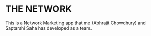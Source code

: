 # THE NETWORK
This is a Network Marketing app that me (Abhrajit Chowdhury) and Saptarshi Saha has developed as a team.
